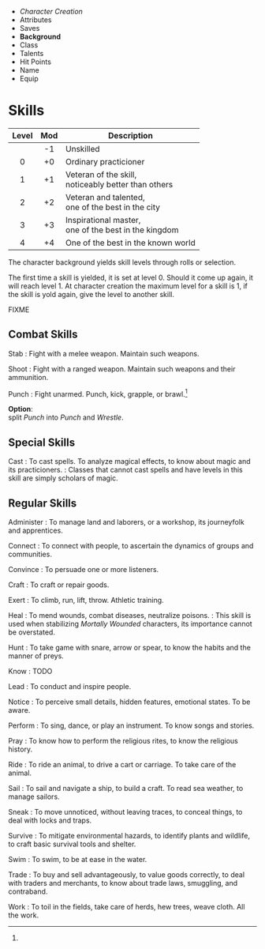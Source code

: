 
<!-- .margin.compass -->
* _Character Creation_
* Attributes
* Saves
* **Background**
* Class
* Talents
* Hit Points
* Name
* Equip


# Skills

<!-- <div.two-columns> -->
<!-- <div.left-column> -->

<!-- .skill-levels -->
| Level | Mod | Description                                              |
|:-----:|:---:|----------------------------------------------------------|
|       |  -1 | Unskilled                                                |
|  0    |  +0 | Ordinary practicioner                                    |
|  1    |  +1 | Veteran of the skill,<br/>noticeably better than others  |
|  2    |  +2 | Veteran and talented,<br/>one of the best in the city    |
|  3    |  +3 | Inspirational master,<br/>one of the best in the kingdom |
|  4    |  +4 | One of the best in the known world                       |

<!-- </div.left-column> -->
<!-- <div.right-column> -->

The character background yields skill levels through rolls or selection.

The first time a skill is yielded, it is set at level 0. Should it come up again, it will reach level 1. At character creation the maximum level for a skill is 1, if the skill is yold again, give the level to another skill.

FIXME

<!--
Non-combat skill checks are done with 2d6; the modifier for a no-level skill is -1. Combat skill checks are different, they are done with 1d20; the modifier for a no-level skill is -2.
-->

<!-- </div.right-column> -->
<!-- </div.two-columns> -->


<!-- <div.two-columns> -->
<!-- <div.left-column> -->

## Combat Skills

Stab
: Fight with a melee weapon. Maintain such weapons.

Shoot
: Fight with a ranged weapon. Maintain such weapons and their ammunition.

Punch
: Fight unarmed. Punch, kick, grapple, or brawl.[^1]

[^1]:
  **Option**:<br/>split _Punch_ into _Punch_ and _Wrestle_.


## Special Skills

Cast
: To cast spells. To analyze magical effects, to know about magic and its practicioners.
: Classes that cannot cast spells and have levels in this skill are simply scholars of magic.


## Regular Skills

Administer
: To manage land and laborers, or a workshop, its journeyfolk and apprentices.

Connect
: To connect with people, to ascertain the dynamics of groups and communities.

Convince
: To persuade one or more listeners.

Craft
: To craft or repair goods.

Exert
: To climb, run, lift, throw. Athletic training.

Heal
: To mend wounds, combat diseases, neutralize poisons.
: This skill is used when stabilizing _Mortally Wounded_ characters, its importance cannot be overstated.

<!-- </div.left-column> -->
<!-- <div.right-column> -->

Hunt
: To take game with snare, arrow or spear, to know the habits and the manner of preys.

Know
: TODO

Lead
: To conduct and inspire people.

Notice
: To perceive small details, hidden features, emotional states. To be aware.

Perform
: To sing, dance, or play an instrument. To know songs and stories.

Pray
: To know how to perform the religious rites, to know the religious history.

Ride
: To ride an animal, to drive a cart or carriage. To take care of the animal.

Sail
: To sail and navigate a ship, to build a craft. To read sea weather, to manage sailors.

Sneak
: To move unnoticed, without leaving traces, to conceal things, to deal with locks and traps.

Survive
: To mitigate environmental hazards, to identify plants and wildlife, to craft basic survival tools and shelter.

Swim
: To swim, to be at ease in the water.

Trade
: To buy and sell advantageously, to value goods correctly, to deal with traders and merchants, to know about trade laws, smuggling, and contraband.

Work
: To toil in the fields, take care of herds, hew trees, weave cloth. All the work.

<!-- </div.right-column> -->
<!-- </div.two-columns> -->


